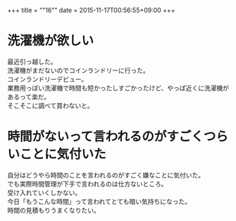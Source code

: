 +++
title = ""16""
date = 2015-11-17T00:56:55+09:00
+++

洗濯機が欲しい
===
最近引っ越した。  
洗濯機がまだないのでコインランドリーに行った。  
コインランドリーデビュー。  
業務用っぽい洗濯機で時間も短かったしすごかったけど、やっぱ近くに洗濯機があるって楽だ。  
そこそこに調べて買わないと。

時間がないって言われるのがすごくつらいことに気付いた
===
自分はどうやら時間のことを言われるのがすごく嫌なことに気付いた。  
でも実際時間管理が下手で言われるのは仕方ないところ。  
受け入れていくしかない。  
今日「もうこんな時間」って言われてとても暗い気持ちになった。  
時間の見積もりうまくなりたい。
